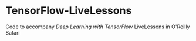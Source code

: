 # TensorFlow-LiveLessons
Code to accompany *Deep Learning with TensorFlow* LiveLessons in O'Reilly Safari
